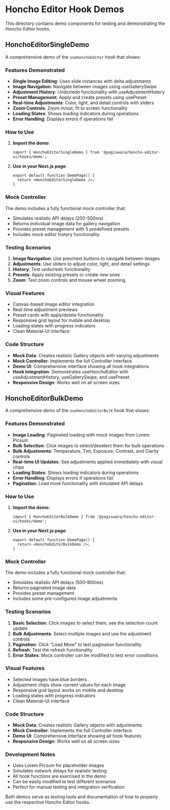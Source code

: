# Honcho Editor Hook Demos

This directory contains demo components for testing and demonstrating the Honcho Editor hooks.

## HonchoEditorSingleDemo

A comprehensive demo of the `useHonchoEditor` hook that shows:

### Features Demonstrated
- **Single Image Editing**: Uses slide instances with delta adjustments
- **Image Navigation**: Navigate between images using useGallerySwipe
- **Adjustment History**: Undo/redo functionality with useAdjustmentHistory
- **Preset Management**: Apply and create presets using usePreset
- **Real-time Adjustments**: Color, light, and detail controls with sliders
- **Zoom Controls**: Zoom in/out, fit to screen functionality
- **Loading States**: Shows loading indicators during operations
- **Error Handling**: Displays errors if operations fail

### How to Use

1. **Import the demo**:
   ```tsx
   import { HonchoEditorSingleDemo } from '@yogiswara/honcho-editor-ui/hooks/demo';
   ```

2. **Use in your Next.js page**:
   ```tsx
   export default function DemoPage() {
     return <HonchoEditorSingleDemo />;
   }
   ```

### Mock Controller

The demo includes a fully functional mock controller that:
- Simulates realistic API delays (200-500ms)
- Returns individual image data for gallery navigation
- Provides preset management with 5 predefined presets
- Includes mock editor history functionality

### Testing Scenarios

1. **Image Navigation**: Use prev/next buttons to navigate between images
2. **Adjustments**: Use sliders to adjust color, light, and detail settings
3. **History**: Test undo/redo functionality
4. **Presets**: Apply existing presets or create new ones
5. **Zoom**: Test zoom controls and mouse wheel zooming

### Visual Features

- Canvas-based image editor integration
- Real-time adjustment previews
- Preset cards with apply/delete functionality
- Responsive grid layout for mobile and desktop
- Loading states with progress indicators
- Clean Material-UI interface

### Code Structure

- **Mock Data**: Creates realistic Gallery objects with varying adjustments
- **Mock Controller**: Implements the full Controller interface
- **Demo UI**: Comprehensive interface showing all hook integrations
- **Hook Integration**: Demonstrates useHonchoEditor with useAdjustmentHistory, useGallerySwipe, and usePreset
- **Responsive Design**: Works well on all screen sizes

## HonchoEditorBulkDemo

A comprehensive demo of the `useHonchoEditorBulk` hook that shows:

### Features Demonstrated
- **Image Loading**: Paginated loading with mock images from Lorem Picsum
- **Bulk Selection**: Click images to select/deselect them for bulk operations
- **Bulk Adjustments**: Temperature, Tint, Exposure, Contrast, and Clarity controls
- **Real-time UI Updates**: See adjustments applied immediately with visual chips
- **Loading States**: Shows loading indicators during operations
- **Error Handling**: Displays errors if operations fail
- **Pagination**: Load more functionality with simulated API delays

### How to Use

1. **Import the demo**:
   ```tsx
   import { HonchoEditorBulkDemo } from '@yogiswara/honcho-editor-ui/hooks/demo';
   ```

2. **Use in your Next.js page**:
   ```tsx
   export default function DemoPage() {
     return <HonchoEditorBulkDemo />;
   }
   ```

### Mock Controller

The demo includes a fully functional mock controller that:
- Simulates realistic API delays (500-800ms)
- Returns paginated image data
- Provides preset management
- Includes some pre-configured image adjustments

### Testing Scenarios

1. **Basic Selection**: Click images to select them, see the selection count update
2. **Bulk Adjustments**: Select multiple images and use the adjustment controls
3. **Pagination**: Click "Load More" to test pagination functionality
4. **Refresh**: Test the refresh functionality
5. **Error States**: Mock controller can be modified to test error conditions

### Visual Features

- Selected images have blue borders
- Adjustment chips show current values for each image
- Responsive grid layout works on mobile and desktop
- Loading states with progress indicators
- Clean Material-UI interface

### Code Structure

- **Mock Data**: Creates realistic Gallery objects with adjustments
- **Mock Controller**: Implements the full Controller interface
- **Demo UI**: Comprehensive interface showing all hook features
- **Responsive Design**: Works well on all screen sizes

### Development Notes

- Uses Lorem Picsum for placeholder images
- Simulates network delays for realistic testing
- All hook functions are exercised in the demo
- Can be easily modified to test different scenarios
- Perfect for manual testing and integration verification

Both demos serve as testing tools and documentation of how to properly use the respective Honcho Editor hooks.